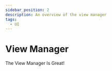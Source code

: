 ```yaml
---
sidebar_position: 2
description: An overview of the view manager
tags:
  - UI
---
```


# View Manager

The View Manager Is Great!
